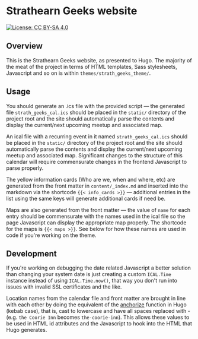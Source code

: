 # Strathearn Geeks website

[![License: CC BY-SA 4.0](https://licensebuttons.net/l/by-sa/4.0/80x15.png)](https://creativecommons.org/licenses/by-sa/4.0/)

## Overview

This is the Strathearn Geeks website, as presented to Hugo. The majority of the meat of the project in terms of HTML templates, Sass stylesheets, Javascript and so on is within `themes/strath_geeks_theme/`.

## Usage

You should generate an .ics file with the provided script — the generated file `strath_geeks_cal.ics` should be placed in the `static/` directory of the project root and the site should automatically parse the contents and display the current/next upcoming meetup and associated map.

An ical file with a recurring event in it named `strath_geeks_cal.ics` should be placed in the `static/` directory of the project root and the site should automatically parse the contents and display the current/next upcoming meetup and associated map. Significant changes to the structure of this calendar will require commensurate changes in the frontend Javascript to parse properly.

The yellow information cards (Who are we, when and where, etc) are generated from the front matter in `content/_index.md` and inserted into the markdown via the shortcode `{{< info_cards >}}` — additional entries in the list using the same keys will generate additional cards if need be.

Maps are also generated from the front matter — the value of `name` for each entry should be commensurate with the names used in the ical file so the page Javascript can display the appropriate map properly. The shortcode for the maps is `{{< maps >}}`. See below for how these names are used in code if you're working on the theme. 

## Development

If you're working on debugging the date related Javascript a better solution than changing your system date is just creating a custom `ICAL.Time` instance instead of using `ICAL.Time.now()`, that way you don't run into issues with invalid SSL certificates and the like.  

Location names from the calendar file and front matter are brought in line with each other by doing the equivalent of the [anchorize](https://gohugo.io/functions/anchorize/) function in Hugo (kebab case), that is, cast to lowercase and have all spaces replaced with - (e.g. `the Coorie Inn` becomes `the-coorie-inn`). This allows these values to be used in HTML id attributes and the Javascript to hook into the HTML that Hugo generates. 
